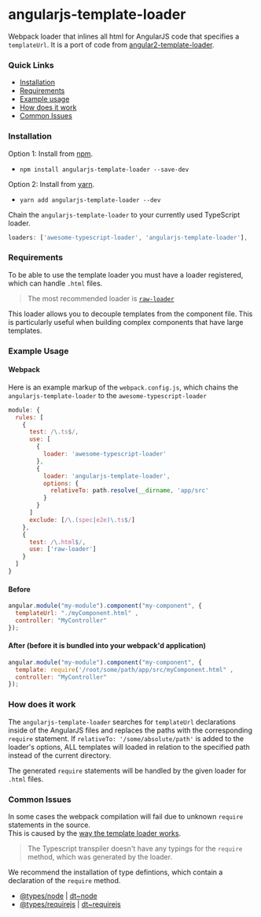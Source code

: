 # angularjs-template-loader
Webpack loader that inlines all html for AngularJS code that specifies a `templateUrl`.  It is a port of code from [angular2-template-loader](https://github.com/TheLarkInn/angular2-template-loader).

### Quick Links
- [Installation](#installation)
- [Requirements](#requirements)
- [Example usage](#example-usage)
- [How does it work](#how-does-it-work)
- [Common Issues](#common-issues)

### Installation
Option 1: Install from [npm](https://www.npmjs.com/package/angularjs-template-loader).
- `npm install angularjs-template-loader --save-dev`

Option 2: Install from [yarn](https://yarnpkg.com/en/package/angularjs-template-loader).
- `yarn add angularjs-template-loader --dev`

Chain the `angularjs-template-loader` to your currently used TypeScript loader.

```js
loaders: ['awesome-typescript-loader', 'angularjs-template-loader'],
```

### Requirements
To be able to use the template loader you must have a loader registered, which can handle `.html` files.
> The most recommended loader is [`raw-loader`](https://github.com/webpack/raw-loader)

This loader allows you to decouple templates from the component file. This is particularly useful  when building complex components that have large templates.

### Example Usage

#### Webpack
Here is an example markup of the `webpack.config.js`, which chains the `angularjs-template-loader` to the `awesome-typescript-loader`

```js
module: {
  rules: [
    {
      test: /\.ts$/,
      use: [
        {
          loader: 'awesome-typescript-loader'
        },
        {
          loader: 'angularjs-template-loader',
          options: {
            relativeTo: path.resolve(__dirname, 'app/src'
          }
        }
      ]
      exclude: [/\.(spec|e2e)\.ts$/]
    },
    { 
      test: /\.html$/, 
      use: ['raw-loader']
    }
  ]
}
```

#### Before
```js
angular.module("my-module").component("my-component", {
  templateUrl: "./myComponent.html" ,
  controller: "MyController"
});
```

#### After (before it is bundled into your webpack'd application)
```js
angular.module("my-module").component("my-component", {
  template: require('/root/some/path/app/src/myComponent.html" ,
  controller: "MyController"
});
```

### How does it work
The `angularjs-template-loader` searches for `templateUrl` declarations inside of the AngularJS files and replaces the paths with the corresponding `require` statement.
If `relativeTo: '/some/absolute/path'` is added to the loader's options, ALL templates will loaded in relation to the specified path instead of the current directory.

The generated `require` statements will be handled by the given loader for `.html` files.

### Common Issues
In some cases the webpack compilation will fail due to unknown `require` statements in the source.<br/>
This is caused by the [way the template loader works](#how-does-it-work). 

> The Typescript transpiler doesn't have any typings for the `require` method, which was generated by the loader.

We recommend the installation of type defintions, which contain a declaration of the `require` method.
- [@types/node](https://www.npmjs.com/package/@types/node) | [dt~node](https://github.com/DefinitelyTyped/DefinitelyTyped/blob/master/node/node.d.ts)
- [@types/requirejs](https://www.npmjs.com/package/@types/requirejs) | [dt~requirejs](https://github.com/DefinitelyTyped/DefinitelyTyped/tree/master/requirejs)